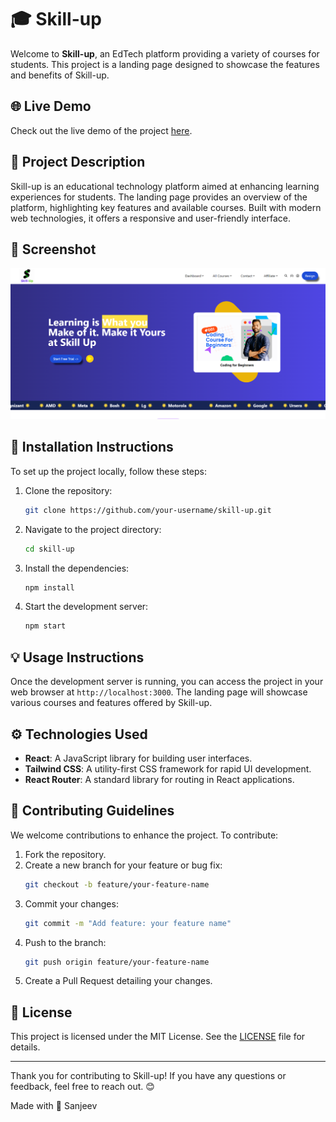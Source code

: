 # 🎓 Skill-up

Welcome to **Skill-up**, an EdTech platform providing a variety of courses for students. This project is a landing page designed to showcase the features and benefits of Skill-up.

## 🌐 Live Demo

Check out the live demo of the project [here](https://zingy-fudge-b3445a.netlify.app/).

## 📝 Project Description

Skill-up is an educational technology platform aimed at enhancing learning experiences for students. The landing page provides an overview of the platform, highlighting key features and available courses. Built with modern web technologies, it offers a responsive and user-friendly interface.

## 📸 Screenshot

[![Skill-up Screenshot](screenshot.png)](https://zingy-fudge-b3445a.netlify.app/)

## 🚀 Installation Instructions

To set up the project locally, follow these steps:

1. Clone the repository:
    ```sh
    git clone https://github.com/your-username/skill-up.git
    ```
2. Navigate to the project directory:
    ```sh
    cd skill-up
    ```
3. Install the dependencies:
    ```sh
    npm install
    ```
4. Start the development server:
    ```sh
    npm start
    ```

## 💡 Usage Instructions

Once the development server is running, you can access the project in your web browser at `http://localhost:3000`. The landing page will showcase various courses and features offered by Skill-up.

## ⚙️ Technologies Used

- **React**: A JavaScript library for building user interfaces.
- **Tailwind CSS**: A utility-first CSS framework for rapid UI development.
- **React Router**: A standard library for routing in React applications.

## 🤝 Contributing Guidelines

We welcome contributions to enhance the project. To contribute:

1. Fork the repository.
2. Create a new branch for your feature or bug fix:
    ```sh
    git checkout -b feature/your-feature-name
    ```
3. Commit your changes:
    ```sh
    git commit -m "Add feature: your feature name"
    ```
4. Push to the branch:
    ```sh
    git push origin feature/your-feature-name
    ```
5. Create a Pull Request detailing your changes.

## 📜 License

This project is licensed under the MIT License. See the [LICENSE](LICENSE) file for details.

---

Thank you for contributing to Skill-up! If you have any questions or feedback, feel free to reach out. 😊

Made with 💖 Sanjeev
